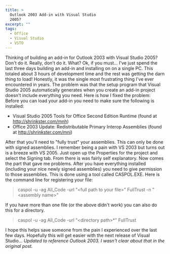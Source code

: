 ```yaml
---
title: >
  Outlook 2003 Add-in with Visual Studio
  2005?
excerpt: ""
tags:
  - Office
  - Visual Studio
  - VSTO
---
```

Thinking of building an add-in for Outlook 2003 with Visual Studio 2005? Don't do it. Really, don't do it. What? Ok, if you must...
  I've just spend the last three days building an add-in and installing on on a single PC. This totaled about 3 hours of development time and the rest was getting the darn thing to load! Honestly, it was the single most frustrating thing I've ever encountered in years. 
  The problem was that the setup program that Visual Studio 2005 automatically generates when you create an add-in project doesn't include everything you need. 
  Here is how I fixed the problem:
  Before you can load your add-in you need to make sure the following is installed:
  <ul>   <li>Visual Studio 2005 Tools for Office Second Edition Runtime (found at <a title="http://shrinkster.com/mnh" href="http://shrinkster.com/mnh" target="_blank">http://shrinkster.com/mnh</a>) </li>    <li>Office 2003 Update: Redistributable Primary Interop Assemblies (found at <a title="http://shrinkster.com/mni" href="http://shrinkster.com/mni" target="_blank">http://shrinkster.com/mni</a>)</li> </ul>  After that you'll need to "fully trust" your assemblies. This can only be done with signed assemblies. I remember being a pain with VS 2003 but turns out is a breeze with VS 2005. Just open up the Properties for the project and select the Signing tab. From there is was fairly self explanatory. 
  Now comes the part that gave me problems. After you have everything installed (including your nice newly signed assemblies) you need to give permission to those assemblies. This is done using a tool called CASPOL.EXE. Here is the command line for registering your file:
  <blockquote>   caspol -u -ag All_Code -url "&lt;full path to your file&gt;" FullTrust -n "&lt;assembly name&gt;"
 </blockquote>  If you have more than one file (or the above didn't work) you can also do this for a directory. 
  <blockquote>   caspol -u -ag All_Code -url "&lt;directory path&gt;*" FullTrust
 </blockquote>  I hope this helps save someone from the pain I experienced over the last few days. Hopefully this will get easier with the next release of Visual Studio...
  <em>Updated to reference Outlook 2003. I wasn't clear about that in the original post. </em>
